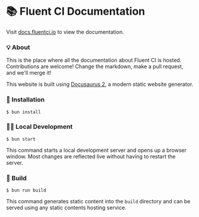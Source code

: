# 📚 Fluent CI Documentation

Visit [docs.fluentci.io](https://docs.fluentci.io) to view the documentation.

### 💡 About

This is the place where all the documentation about Fluent CI is hosted. Contributions are welcome! Change the markdown, make a pull request, and we'll merge it!

This website is built using [Docusaurus 2](https://docusaurus.io/), a modern static website generator.

### 🚚 Installation

```
$ bun install
```

### 🧑‍🔬 Local Development

```
$ bun start
```

This command starts a local development server and opens up a browser window. Most changes are reflected live without having to restart the server.

### 🚀 Build

```
$ bun run build
```

This command generates static content into the `build` directory and can be served using any static contents hosting service.
